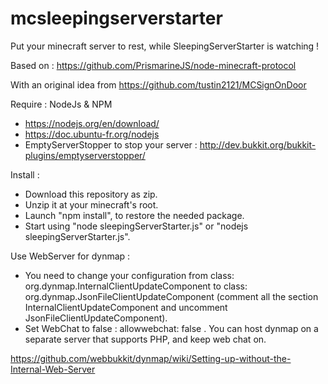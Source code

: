 # mcsleepingserverstarter
Put your minecraft server to rest, while SleepingServerStarter is watching !

Based on : 
https://github.com/PrismarineJS/node-minecraft-protocol

With an original idea from https://github.com/tustin2121/MCSignOnDoor

Require :
NodeJs & NPM
  * https://nodejs.org/en/download/
  * https://doc.ubuntu-fr.org/nodejs
  * EmptyServerStopper to stop your server : http://dev.bukkit.org/bukkit-plugins/emptyserverstopper/

Install :
 * Download this repository as zip.
 * Unzip it at your minecraft's root.
 * Launch "npm install", to restore the needed package.
 * Start using "node sleepingServerStarter.js" or "nodejs sleepingServerStarter.js".

Use WebServer for dynmap :
 * You need to change your configuration from class: org.dynmap.InternalClientUpdateComponent to class: org.dynmap.JsonFileClientUpdateComponent (comment all the section InternalClientUpdateComponent and uncomment JsonFileClientUpdateComponent).
 * Set WebChat to false : allowwebchat: false .
  You can host dynmap on a separate server that supports PHP, and keep web chat on.

https://github.com/webbukkit/dynmap/wiki/Setting-up-without-the-Internal-Web-Server

